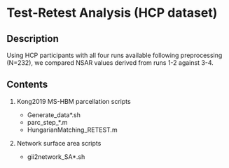 # Test-Retest Analysis (HCP dataset)

## Description
Using HCP participants with all four runs available following preprocessing (N=232), we compared NSAR values derived from runs 1-2 against 3-4. 

## Contents
1. Kong2019 MS-HBM parcellation scripts
   
   * Generate_data*.sh
   * parc_step_*.m
   * HungarianMatching_RETEST.m
     
2. Network surface area scripts
   * gii2network_SA*.sh
